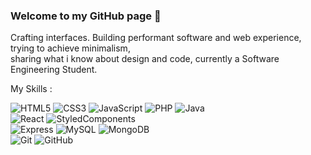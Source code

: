 
### Welcome to my GitHub page 👋   
Crafting interfaces.
Building performant software and web experience, trying to achieve minimalism, <br>sharing what i know about design and code, currently a Software Engineering Student.

My Skills :

![HTML5](https://img.shields.io/badge/html5-%23E34F26.svg?style=for-the-badge&logo=html5&logoColor=white)
![CSS3](https://img.shields.io/badge/css3-%231572B6.svg?style=for-the-badge&logo=css3&logoColor=white)
![JavaScript](https://img.shields.io/badge/javascript-%23323330.svg?style=for-the-badge&logo=javascript&logoColor=%23F7DF1E)
![PHP](https://img.shields.io/badge/php-%23777BB4.svg?style=for-the-badge&logo=php&logoColor=white)
![Java](https://img.shields.io/badge/java-%23B7178C.svg?style=for-the-badge&logo=java&logoColor=white)
<br>
![React](https://img.shields.io/badge/react-%2361DAFB.svg?style=for-the-badge&logo=react&logoColor=%23323330)
![StyledComponents](https://img.shields.io/badge/styledcomponents-%23DB7093.svg?style=for-the-badge&logo=StyledComponents&logoColor=%23ffffff)
<br>
![Express](https://img.shields.io/badge/Express-%23323330.svg?style=for-the-badge&logo=Express&logoColor=white)
![MySQL](https://img.shields.io/badge/mysql-%2300f.svg?style=for-the-badge&logo=mysql&logoColor=white)
![MongoDB](https://img.shields.io/badge/MongoDB-%234ea94b.svg?style=for-the-badge&logo=mongodb&logoColor=white)
<br>
![Git](https://img.shields.io/badge/git-%23F05033.svg?style=for-the-badge&logo=git&logoColor=white)
![GitHub](https://img.shields.io/badge/github-%23121011.svg?style=for-the-badge&logo=github&logoColor=white)
